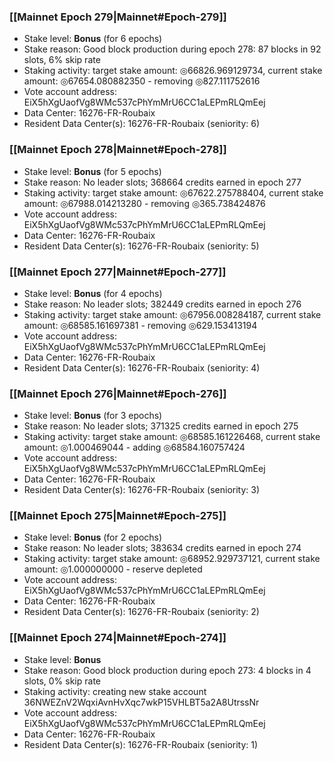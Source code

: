 ### [[Mainnet Epoch 279|Mainnet#Epoch-279]]
* Stake level: **Bonus** (for 6 epochs)
* Stake reason: Good block production during epoch 278: 87 blocks in 92 slots, 6% skip rate
* Staking activity: target stake amount: ◎66826.969129734, current stake amount: ◎67654.080882350 - removing ◎827.111752616
* Vote account address: EiX5hXgUaofVg8WMc537cPhYmMrU6CC1aLEPmRLQmEej
* Data Center: 16276-FR-Roubaix
* Resident Data Center(s): 16276-FR-Roubaix (seniority: 6)
### [[Mainnet Epoch 278|Mainnet#Epoch-278]]
* Stake level: **Bonus** (for 5 epochs)
* Stake reason: No leader slots; 368664 credits earned in epoch 277
* Staking activity: target stake amount: ◎67622.275788404, current stake amount: ◎67988.014213280 - removing ◎365.738424876
* Vote account address: EiX5hXgUaofVg8WMc537cPhYmMrU6CC1aLEPmRLQmEej
* Data Center: 16276-FR-Roubaix
* Resident Data Center(s): 16276-FR-Roubaix (seniority: 5)
### [[Mainnet Epoch 277|Mainnet#Epoch-277]]
* Stake level: **Bonus** (for 4 epochs)
* Stake reason: No leader slots; 382449 credits earned in epoch 276
* Staking activity: target stake amount: ◎67956.008284187, current stake amount: ◎68585.161697381 - removing ◎629.153413194
* Vote account address: EiX5hXgUaofVg8WMc537cPhYmMrU6CC1aLEPmRLQmEej
* Data Center: 16276-FR-Roubaix
* Resident Data Center(s): 16276-FR-Roubaix (seniority: 4)
### [[Mainnet Epoch 276|Mainnet#Epoch-276]]
* Stake level: **Bonus** (for 3 epochs)
* Stake reason: No leader slots; 371325 credits earned in epoch 275
* Staking activity: target stake amount: ◎68585.161226468, current stake amount: ◎1.000469044 - adding ◎68584.160757424
* Vote account address: EiX5hXgUaofVg8WMc537cPhYmMrU6CC1aLEPmRLQmEej
* Data Center: 16276-FR-Roubaix
* Resident Data Center(s): 16276-FR-Roubaix (seniority: 3)
### [[Mainnet Epoch 275|Mainnet#Epoch-275]]
* Stake level: **Bonus** (for 2 epochs)
* Stake reason: No leader slots; 383634 credits earned in epoch 274
* Staking activity: target stake amount: ◎68952.929737121, current stake amount: ◎1.000000000 - reserve depleted
* Vote account address: EiX5hXgUaofVg8WMc537cPhYmMrU6CC1aLEPmRLQmEej
* Data Center: 16276-FR-Roubaix
* Resident Data Center(s): 16276-FR-Roubaix (seniority: 2)
### [[Mainnet Epoch 274|Mainnet#Epoch-274]]
* Stake level: **Bonus**
* Stake reason: Good block production during epoch 273: 4 blocks in 4 slots, 0% skip rate
* Staking activity: creating new stake account 36NWEZnV2WqxiAvnHvXqc7wkP15VHLBT5a2A8UtrssNr
* Vote account address: EiX5hXgUaofVg8WMc537cPhYmMrU6CC1aLEPmRLQmEej
* Data Center: 16276-FR-Roubaix
* Resident Data Center(s): 16276-FR-Roubaix (seniority: 1)